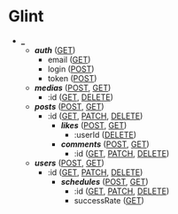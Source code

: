 # Glint

- ***_***
	- ***auth*** ([GET](auth))
		- email ([GET](auth?id=이메일-인증))
		- login ([POST](auth?id=로그인))
		- token ([POST](auth?id=토큰-재생성))
	- ***medias*** ([POST](medias?id=미디어-생성), [GET](medias?id=모든-미디어))
		- :id ([GET](medias?id=미디어), [DELETE](medias?id=미디어-삭제))
	- ***posts*** ([POST](posts?id=게시글-생성), [GET](posts?id=모든-게시글))
		- :id ([GET](posts?id=게시글), [PATCH](posts?id=게시글-수정), [DELETE](posts?id=게시글-삭제))
			- ***likes*** ([POST](posts/-id/likes?id=좋아요-생성), [GET](posts/-id/likes?id=모든-좋아요))
				- :userId ([DELETE](posts/-id/likes?id=좋아요-삭제))
			- ***comments*** ([POST](posts/-id/comments?id=댓글-생성), [GET](posts/-id/comments?id=모든-댓글))
				- :id ([GET](posts/-id/comments?id=댓글), [PATCH](posts/-id/comments?id=댓글-수정), [DELETE](posts/-id/comments?id=댓글-삭제))
	- ***users*** ([POST](users?id=유저-생성), [GET](users?id=모든-유저))
		- :id ([GET](users?id=유저), [PATCH](users?id=유저-수정), [DELETE](users?id=유저-삭제))
			- ***schedules*** ([POST](users/-id/schedules?id=일정-생성), [GET](users/-id/schedules?id=모든-일정))
				- :id ([GET](users/-id/schedules?id=일정), [PATCH](users/-id/schedules?id=일정-수정), [DELETE](users/-id/schedules?id=일정-삭제))
				- successRate ([GET](users/-id/schedules?id=유저-성공률))